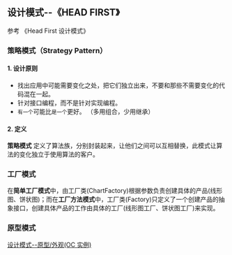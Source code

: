 ## 设计模式--《HEAD FIRST》

参考 《Head First 设计模式》

### 策略模式（Strategy Pattern）

#### 1. 设计原则

* 找出应用中可能需要变化之处，把它们独立出来，不要和那些不需要变化的代码混在一起。
* 针对接口编程，而不是针对实现编程。
* `有一个`可能比`是一个`更好。 （多用组合，少用继承）


#### 2. 定义

**策略模式** 定义了算法族，分别封装起来，让他们之间可以互相替换，此模式让算法的变化独立于使用算法的客户。


### 工厂模式

在**简单工厂模式**中，由工厂类(ChartFactory)根据参数负责创建具体的产品(线形图、饼状图)；而在**工厂方法模式**中，工厂类(Factory)只定义了一个创建产品的抽象接口，创建具体产品的工作由具体的工厂(线形图工厂、饼状图工厂)来实现。


### 原型模式

[设计模式--原型/外观(OC 实例)](https://blog.csdn.net/songchunmin_/article/details/51747064)
